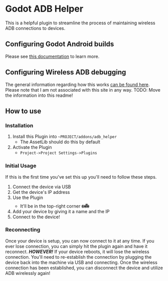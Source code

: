# Godot ADB Helper
This is a helpful plugin to streamline the process of maintaining wireless ADB connections to devices.

## Configuring Godot Android builds
Please see [this documentation](https://docs.godotengine.org/en/latest/getting_started/workflow/export/exporting_for_android.html) to learn more.

## Configuring Wireless ADB debugging
The general information regarding how this works [can be found here](http://codetuto.com/2016/06/godot-engine-remote-debug-live-edit/). Please note that I am not associated with this site in any way.
TODO: Move the information into this readme!

## How to use

### Installation
1. Install this Plugin into `~PROJECT/addons/adb_helper`
    - The AssetLib should do this by default
1. Activate the Plugin
    - `Project->Project Settings->Plugins`

### Initial Usage
If this is the first time you've set this up you'll need to follow these steps.
1. Connect the device via USB
1. Get the device's IP address
1. Use the Plugin
    - It'll be in the top-right corner ![The Plugin's icon](./icon.png)
1. Add your device by giving it a name and the IP
1. Connect to the device!

### Reconnecting
Once your device is setup, you can now connect to it at any time. If you ever lose connection, you can simply hit the plugin again and have it reconnect.
***HOWEVER!***
If your device reboots, it will lose the wireless connection. You'll need to re-establish the connection by plugging the device back into the machine via USB and connecting. Once the wireless connection has been established, you can disconnect the device and utilize ADB wirelessly again!
